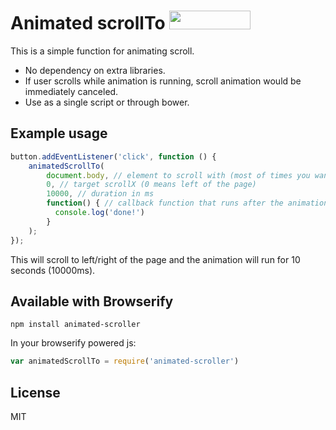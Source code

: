 # Animated scrollTo <a href="http://bower.io/search/?q=animated-scrollto"><img src="https://benschwarz.github.io/bower-badges/badge@2x.png" width="130" height="30"></a>

This is a simple function for animating scroll.

- No dependency on extra libraries.
- If user scrolls while animation is running, scroll animation would be immediately canceled.
- Use as a single script or through bower.

## Example usage

```javascript
button.addEventListener('click', function () {
    animatedScrollTo(
        document.body, // element to scroll with (most of times you want to scroll with whole <body>)
        0, // target scrollX (0 means left of the page)
        10000, // duration in ms
        function() { // callback function that runs after the animation (optional)
          console.log('done!')
        }
    );
});
```

This will scroll to left/right of the page and the animation will run for 10 seconds (10000ms).

## Available with Browserify

`npm install animated-scroller`

In your browserify powered js:

```javascript
var animatedScrollTo = require('animated-scroller')
```

## License

MIT
